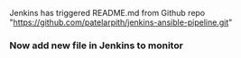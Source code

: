 Jenkins has triggered README.md from Github repo "https://github.com/patelarpith/jenkins-ansible-pipeline.git"

### Now add new file in Jenkins to monitor ###
